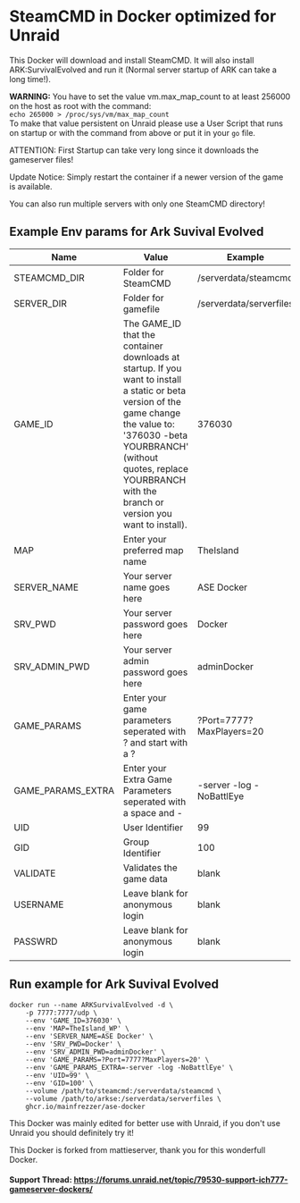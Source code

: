 # SteamCMD in Docker optimized for Unraid
This Docker will download and install SteamCMD. It will also install ARK:SurvivalEvolved and run it (Normal server startup of ARK can take a long time!).

**WARNING:** You have to set the value vm.max_map_count to at least 256000 on the host as root with the command:  
`echo 265000 > /proc/sys/vm/max_map_count`  
To make that value persistent on Unraid please use a User Script that runs on startup or with the command from above or put it in your `go` file.

ATTENTION: First Startup can take very long since it downloads the gameserver files!

Update Notice: Simply restart the container if a newer version of the game is available.

You can also run multiple servers with only one SteamCMD directory!

## Example Env params for Ark Suvival Evolved
| Name | Value | Example |
| --- | --- | --- |
| STEAMCMD_DIR | Folder for SteamCMD | /serverdata/steamcmd |
| SERVER_DIR | Folder for gamefile | /serverdata/serverfiles |
| GAME_ID | The GAME_ID that the container downloads at startup. If you want to install a static or beta version of the game change the value to: '376030 -beta YOURBRANCH' (without quotes, replace YOURBRANCH with the branch or version you want to install). | 376030 |
| MAP | Enter your preferred map name | TheIsland |
| SERVER_NAME | Your server name goes here | ASE Docker |
| SRV_PWD | Your server password goes here | Docker |
| SRV_ADMIN_PWD | Your server admin password goes here | adminDocker |
| GAME_PARAMS | Enter your game parameters seperated with ? and start with a ? | ?Port=7777?MaxPlayers=20 |
| GAME_PARAMS_EXTRA | Enter your Extra Game Parameters seperated with a space and - | -server -log -NoBattlEye |
| UID | User Identifier | 99 |
| GID | Group Identifier | 100 |
| VALIDATE | Validates the game data | blank |
| USERNAME | Leave blank for anonymous login | blank |
| PASSWRD | Leave blank for anonymous login | blank |

## Run example for Ark Suvival Evolved
```
docker run --name ARKSurvivalEvolved -d \
	-p 7777:7777/udp \
	--env 'GAME_ID=376030' \
	--env 'MAP=TheIsland_WP' \
	--env 'SERVER_NAME=ASE Docker' \
	--env 'SRV_PWD=Docker' \
	--env 'SRV_ADMIN_PWD=adminDocker' \
	--env 'GAME_PARAMS=?Port=7777?MaxPlayers=20' \
	--env 'GAME_PARAMS_EXTRA=-server -log -NoBattlEye' \
	--env 'UID=99' \
	--env 'GID=100' \
	--volume /path/to/steamcmd:/serverdata/steamcmd \
	--volume /path/to/arkse:/serverdata/serverfiles \
	ghcr.io/mainfrezzer/ase-docker
```

This Docker was mainly edited for better use with Unraid, if you don't use Unraid you should definitely try it!

This Docker is forked from mattieserver, thank you for this wonderfull Docker.

#### Support Thread: https://forums.unraid.net/topic/79530-support-ich777-gameserver-dockers/